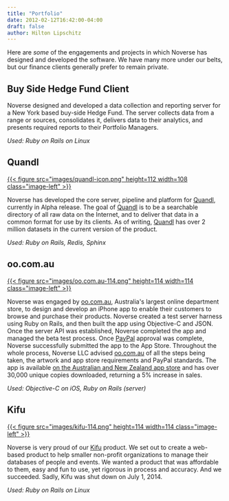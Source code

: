 ```yaml
---
title: "Portfolio"
date: 2012-02-12T16:42:00-04:00
draft: false
author: Hilton Lipschitz
---
```


Here are *some* of the engagements and projects in which Noverse has designed and developed the software. We have many more under our belts, but our finance clients generally prefer to remain private.


## Buy Side Hedge Fund Client

Noverse designed and developed a data collection and reporting server for a New York based buy-side Hedge Fund. The server collects data from a range or sources, consolidates it, delivers data to their analytics, and presents required reports to their Portfolio Managers.

*Used: Ruby on Rails on Linux*

## Quandl ##

<a href="http://www.quandl.com">{{< figure src="images/quandl-icon.png" height=112 width=108 class="image-left" >}}</a>

Noverse has developed the core server, pipeline and platform for <a href="http://www.quandl.com">Quandl</a>, currently in Alpha release. The goal of <a href="http://www.quandl.com">Quandl</a> is to be a searchable directory of all raw data on the Internet, and to deliver that data in a common format for use by its clients. As of writing, <a href="http://www.quandl.com">Quandl</a> has over 2 million datasets in the current version of the product.

*Used: Ruby on Rails, Redis, Sphinx*

## oo.com.au

<a href="http://www.oo.com.au">{{< figure src="images/oo.com.au-114.png" height=114 width=114 class="image-left" >}}</a>

Noverse was engaged by [oo.com.au](http://www.oo.com.au/), Australia's largest online department store, to design and develop an iPhone app to enable their customers to browse and purchase their products. Noverse created a test server harness using Ruby on Rails, and then built the app using Objective-C and JSON. Once the server API was established, Noverse completed the app and managed the beta test process. Once [PayPal](http://www.paypal.com/) approval was complete, Noverse successfully submitted the app to the App Store. Throughout the whole process, Noverse LLC advised [oo.com.au](http://www.oo.com.au/) of all the steps being taken, the artwork and app store requirements and PayPal standards. The app is available [on the Australian and New Zealand app store](http://itunes.apple.com/au/app/oo-com-au/id422693241?mt=8&ls=1) and has over 30,000 unique copies downloaded, returning a 5% increase in sales.

*Used: Objective-C on iOS, Ruby on Rails (server)*

## Kifu

<a href="http://www.kifuapp.com">{{< figure src="images/kifu-114.png" height=114 width=114 class="image-left" >}}</a>

Noverse is very proud of our [Kifu](http://www.kifuapp.com) product. We set out to create a web-based product to help smaller non-profit organizations to manage their databases of people and events. We wanted a product that was affordable to them, easy and fun to use, yet rigorous in process and accuracy. And we succeeded. Sadly, Kifu was shut down on July 1, 2014.

*Used: Ruby on Rails on Linux*
